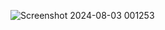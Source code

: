![Screenshot 2024-08-03 001253](https://github.com/user-attachments/assets/f295c786-70aa-47f1-9462-1a8a532557c8)
